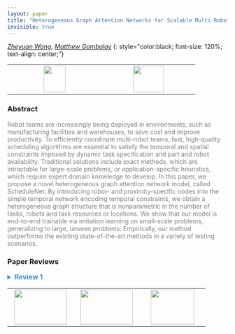 ```yaml
---
layout: paper
title: "Heterogeneous Graph Attention Networks for Scalable Multi-Robot Scheduling with Temporospatial Constraints"
invisible: true
---
```

*[Zheyuan Wang](https://phejohnwang.github.io/), [Matthew Gombolay](https://core-robotics.gatech.edu/people/matthew-gombolay/)*
{: style="color:black; font-size: 120%; text-align: center;"}

<table width="20%"> <tr>
<td style="width: 20%; text-align: center;"><a href="http://www.roboticsproceedings.org/rss16/p094.pdf"><img src="{{ site.baseurl }}/images/paper_link.png"
width = "50"  height = "60"/> </a> </td>

<td style="width: 20%; text-align: center;"><a href="nan"><img src="{{ site.baseurl }}/images/pheedloop_link.png"
width = "70"  height = "60"/> </a> </td>

</tr></table>

### Abstract
<html><p style="color:gray; font-size: 100%; text-align: justified;">
Robot teams are increasingly being deployed in environments, such as manufacturing facilities and warehouses, to save cost and improve productivity. To efficiently coordinate multi-robot teams, fast, high-quality scheduling algorithms are essential to satisfy the temporal and spatial constraints imposed by dynamic task specification and part and robot availability. Traditional solutions include exact methods, which are intractable for large-scale problems, or application-specific heuristics, which require expert domain knowledge to develop. In this paper, we propose a novel heterogeneous graph attention network model, called ScheduleNet. By introducing robot- and proximity-specific nodes into the simple temporal network encoding temporal constraints, we obtain a heterogeneous graph structure that is nonparametric in the number of tasks, robots and task resources or locations. We show that our model is end-to-end trainable via imitation learning on small-scale problems, generalizing to large, unseen problems. Empirically, our method outperforms the existing state-of-the-art methods in a variety of testing scenarios.
</p></html>

### Paper Reviews
<details><summary style="font-size:110%; color:#438BCA; cursor: pointer;"><b> Review 1</b></summary>
<p style="color:gray; font-size: 100%; text-align: justified; white-space: pre-line">
The paper presents a method for learning Q-values for solving multirobot task allocation and scheduling problems. The scheduling constraints are expressed with task start time, end time and duration. The scheduling problem is formalized as an MDP with a Q function that is learned by an heterogeneous graph attention network.  The graph attention network is built as an extension of STNs. The learning process uses schedules built by experts or produced by exact optimization methods. The optimization function used for most of the experiments is the makespan, but some results are reported for a different function. Since the data are synthetic it is hard to map them to specific robotics applications. The paper mentions that the robots are manipulators working on a large piece. 
The paper is generally clear and well organized.  It would have been useful to mention a few additional things in the paper:  (1) an indication on the number of robots expected. Since the method is centralized the number will likely be limited. (2) some more details on how the method will be used, i.e. offline at the planning stage or online at execution time? what sensor information is available to the robots? 
</p> </details>

<table width="100%"><tr><td style="width: 30%; text-align: center;"><a href="{{ site.baseurl }}/program/papers/93"> <img src="{{ site.baseurl }}/images/previous_icon.png" width = "120"  height = "80"/> </a> </td>

<td style="width: 30%; text-align: center;"><a href="{{ site.baseurl }}/program/papers"> <img src="{{ site.baseurl }}/images/overview_icon.png" width = "120"  height = "80"/> </a> </td> 

<td style="width: 30%; text-align: center;"><a href="{{ site.baseurl }}/program/papers/95"> <img src="{{ site.baseurl }}/images/next_icon.png" width = "100"  height = "80"/> </a> </td> 

</tr></table>

